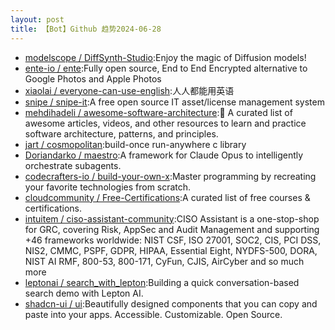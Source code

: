 ```yaml
---
layout: post
title: 【Bot】Github 趋势2024-06-28
---
```


* [modelscope / DiffSynth-Studio](https://github.com/modelscope/DiffSynth-Studio):Enjoy the magic of Diffusion models!
* [ente-io / ente](https://github.com/ente-io/ente):Fully open source, End to End Encrypted alternative to Google Photos and Apple Photos
* [xiaolai / everyone-can-use-english](https://github.com/xiaolai/everyone-can-use-english):人人都能用英语
* [snipe / snipe-it](https://github.com/snipe/snipe-it):A free open source IT asset/license management system
* [mehdihadeli / awesome-software-architecture](https://github.com/mehdihadeli/awesome-software-architecture):🚀 A curated list of awesome articles, videos, and other resources to learn and practice software architecture, patterns, and principles.
* [jart / cosmopolitan](https://github.com/jart/cosmopolitan):build-once run-anywhere c library
* [Doriandarko / maestro](https://github.com/Doriandarko/maestro):A framework for Claude Opus to intelligently orchestrate subagents.
* [codecrafters-io / build-your-own-x](https://github.com/codecrafters-io/build-your-own-x):Master programming by recreating your favorite technologies from scratch.
* [cloudcommunity / Free-Certifications](https://github.com/cloudcommunity/Free-Certifications):A curated list of free courses & certifications.
* [intuitem / ciso-assistant-community](https://github.com/intuitem/ciso-assistant-community):CISO Assistant is a one-stop-shop for GRC, covering Risk, AppSec and Audit Management and supporting +46 frameworks worldwide: NIST CSF, ISO 27001, SOC2, CIS, PCI DSS, NIS2, CMMC, PSPF, GDPR, HIPAA, Essential Eight, NYDFS-500, DORA, NIST AI RMF, 800-53, 800-171, CyFun, CJIS, AirCyber and so much more
* [leptonai / search_with_lepton](https://github.com/leptonai/search_with_lepton):Building a quick conversation-based search demo with Lepton AI.
* [shadcn-ui / ui](https://github.com/shadcn-ui/ui):Beautifully designed components that you can copy and paste into your apps. Accessible. Customizable. Open Source.
